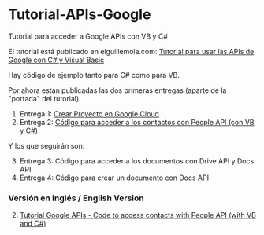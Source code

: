 # Tutorial-APIs-Google
 Tutorial para acceder a  Google APIs con VB y C#

El tutorial está publicado en elguillemola.com: [Tutorial para usar las APIs de Google con C# y Visual Basic](http://www.elguillemola.com/2020/12/tutorial-para-usar-las-apis-de-google-con-c-y-visual-basic/)

Hay código de ejemplo tanto para C# como para VB.

Por ahora están publicadas las dos primeras entregas (aparte de la "portada" del tutorial).

1. Entrega 1: [Crear Proyecto en Google Cloud](http://www.elguillemola.com/2020/12/tutorial-google-apis-crear-proyecto-en-google-cloud/)
2. Entrega 2: [Código para acceder a los contactos con People API (con VB y C#)](http://www.elguillemola.com/2020/12/tutorial-google-apis-codigo-para-acceder-a-los-contactos-con-people-api/)

Y los que seguirán son:<br>

3. Entrega 3: Código para acceder a los documentos con Drive API y Docs API
4. Entrega 4: Código para crear un documento con Docs API


### Versión en inglés / English Version

2. [Tutorial Google APIs - Code to access contacts with People API (with VB and C#)](https://docs.google.com/document/d/e/2PACX-1vTXJMoQ8m1KGAVOvXCkvyjp1Qewg_e-YZo69XF-2d7AbraGN0I-c5ngsOo2XJnAE8vlC4JmWdQ2bH8I/pub)
